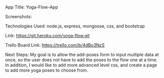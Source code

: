 App Title: 
Yoga-Flow-App

Screenshots:

Technologies Used:
node.js, express, mongoose, css, and bootstrap

Link:
https://git.heroku.com/yoga-flow.git

Trello Board Link:
https://trello.com/b/4dBo3NzS

Next Steps:
My goal is to allow the add-poses form to input multiple data at once, so the user does not have to add the poses to the flow one at a time. In addition, I would like to add more advanced level css, and create a page to add more yoga poses to choose from.

